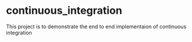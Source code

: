 # continuous_integration
This project is to demonstrate the end to end implementaion of continuous integration
